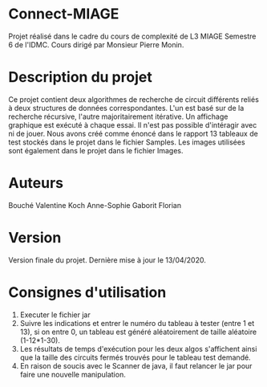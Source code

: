 ﻿# Connect-MIAGE
Projet réalisé dans le cadre du cours de complexité de L3 MIAGE Semestre 6 de l'IDMC.
Cours dirigé par Monsieur Pierre Monin. 

# Description du projet
Ce projet contient deux algorithmes de recherche de circuit différents reliés à deux structures de données correspondantes.
L'un est basé sur de la recherche récursive, l'autre majoritairement itérative. 
Un affichage graphique est exécuté à chaque essai. Il n'est pas possible d'intéragir avec ni de jouer. 
Nous avons créé comme énoncé dans le rapport 13 tableaux de test stockés dans le projet dans le fichier Samples.
Les images utilisées sont également dans le projet dans le fichier Images.

# Auteurs
Bouché Valentine
Koch Anne-Sophie
Gaborit Florian

# Version
Version finale du projet. Dernière mise à jour le 13/04/2020.

# Consignes d'utilisation
1. Executer le fichier jar
2. Suivre les indications et entrer le numéro du tableau à tester (entre 1 et 13), si on entre 0, un tableau est généré aléatoirement de taille aléatoire (1-12*1-30).
3. Les résultats de temps d'exécution pour les deux algos s'affichent ainsi que la taille des circuits fermés trouvés pour le tableau test demandé.
4. En raison de soucis avec le Scanner de java, il faut relancer le jar pour faire une nouvelle manipulation.

